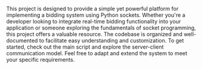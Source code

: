 This project is designed to provide a simple yet powerful platform for implementing a bidding system using Python sockets. Whether you're a developer looking to integrate real-time bidding functionality into your application or someone exploring the fundamentals of socket programming, this project offers a valuable resource. The codebase is organized and well-documented to facilitate easy understanding and customization. To get started, check out the main script and explore the server-client communication model. Feel free to adapt and extend the system to meet your specific requirements. 

